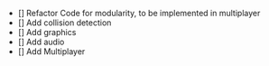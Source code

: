 
- [] Refactor Code for modularity, to be implemented in multiplayer
- [] Add collision detection
- [] Add graphics
- [] Add audio
- [] Add Multiplayer